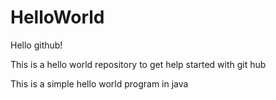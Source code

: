 # HelloWorld
Hello github!

This is a hello world repository to get help started with git hub

This is a simple hello world program in java
